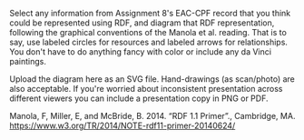Select any information from Assignment 8's EAC-CPF record that you think could be represented using RDF, and diagram that RDF representation, following the graphical conventions of the Manola et al. reading. That is to say, use labeled circles for resources and labeled arrows for relationships. You don't have to do anything fancy with color or include any da Vinci paintings.

Upload the diagram here as an SVG file. Hand-drawings (as scan/photo) are also acceptable. If you're worried about inconsistent presentation across different viewers you can include a presentation copy in PNG or PDF. 

Manola, F, Miller, E, and McBride, B. 2014. “RDF 1.1 Primer”., Cambridge, MA. https://www.w3.org/TR/2014/NOTE-rdf11-primer-20140624/
